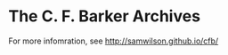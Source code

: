 The C. F. Barker Archives
=========================

For more infomration, see http://samwilson.github.io/cfb/
